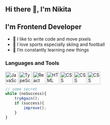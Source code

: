 ## Hi there 👋, I'm Nikita
## **I'm Frontend Developer**

- :muscle: I like to write code and move pixels
- :football: I love sports especially skiing and football
- :book: I’m constantly learning new things


### **Languages and Tools**
<img align='left' alt='JavaScript' src='https://img.icons8.com/color/512/javascript.png' width="40" height="40">
<img align='left' alt='TypeScript' src='https://img.icons8.com/color/512/typescript.png' width="40" height="40">
<img align='left' alt='React' src='https://img.icons8.com/color/512/react-native.png' width="40" height="40">
<img align='left' alt='HTML' src='https://img.icons8.com/color/512/html-5.png' width="40" height="40">
<img align='left' alt='CSS' src='https://img.icons8.com/color/512/css3.png' width="40" height="40">
<img align='left' alt='CSS' src='https://img.icons8.com/external-tal-revivo-shadow-tal-revivo/512/external-nodejs-is-an-open-source-cross-platform-javascript-run-time-environment-logo-shadow-tal-revivo.png' width="40" height="40">
<img align='left' alt='CSS' src='https://img.icons8.com/color/512/sass.png' width="40" height="40">

<br>  
<br>  


```javascript
// some secret
while (noSuccess){
    tryAgain();
    if (success){
        improve();
    }
}
```


